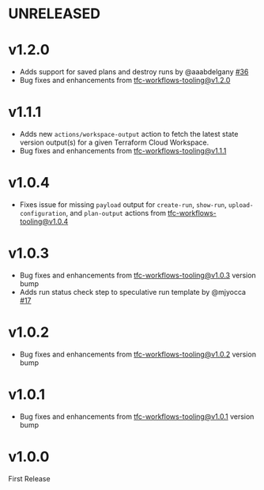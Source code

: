 # UNRELEASED

# v1.2.0
* Adds support for saved plans and destroy runs by @aaabdelgany [#36](https://github.com/hashicorp/tfc-workflows-github/pull/36)
* Bug fixes and enhancements from [tfc-workflows-tooling@v1.2.0](https://github.com/hashicorp/tfc-workflows-tooling/releases/tag/v1.2.0)

# v1.1.1
* Adds new `actions/workspace-output` action to fetch the latest state version output(s) for a given Terraform Cloud Workspace.
* Bug fixes and enhancements from [tfc-workflows-tooling@v1.1.1](https://github.com/hashicorp/tfc-workflows-tooling/releases/tag/v1.1.1)

# v1.0.4
* Fixes issue for missing `payload` output for `create-run`, `show-run`, `upload-configuration`, and `plan-output` actions from [tfc-workflows-tooling@v1.0.4](https://github.com/hashicorp/tfc-workflows-tooling/releases/tag/v1.0.4)

# v1.0.3
* Bug fixes and enhancements from [tfc-workflows-tooling@v1.0.3](https://github.com/hashicorp/tfc-workflows-tooling/releases/tag/v1.0.3) version bump
* Adds run status check step to speculative run template by @mjyocca [#17](https://github.com/hashicorp/tfc-workflows-github/pull/17)

# v1.0.2
* Bug fixes and enhancements from [tfc-workflows-tooling@v1.0.2](https://github.com/hashicorp/tfc-workflows-tooling/releases/tag/v1.0.2) version bump

# v1.0.1
* Bug fixes and enhancements from [tfc-workflows-tooling@v1.0.1](https://github.com/hashicorp/tfc-workflows-tooling/releases/tag/v1.0.1) version bump

# v1.0.0

First Release
